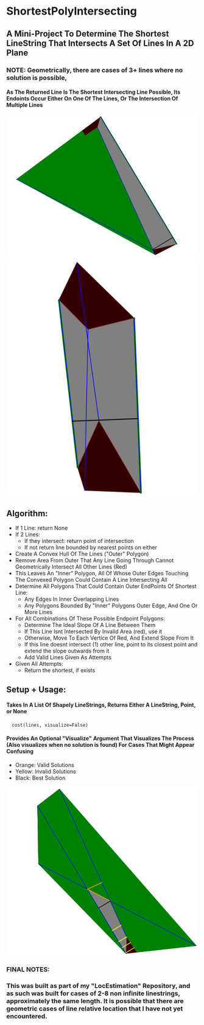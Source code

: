 # ShortestPolyIntersecting

## A Mini-Project To Determine The Shortest LineString That Intersects A Set Of Lines In A 2D Plane

### NOTE: Geometrically, there are cases of 3+ lines where no solution is possible, 


#### As The Returned Line Is The Shortest Intersecting Line Possible, Its Endoints Occur Either On One Of The Lines, Or The Intersection Of Multiple Lines


![Example 1](https://github.com/lduncan1712/ShortestPolyIntersecting/blob/main/visuals/Screenshot%202025-01-20%20213842.png)
![Example 3](https://github.com/lduncan1712/ShortestPolyIntersecting/blob/main/visuals/Screenshot%202025-01-20%20214300.png)



## Algorithm:
- If 1 Line: return None
- If 2 Lines:
  - If they intersect: return point of intersection
  - If not return line bounded by nearest points on either
- Create A Convex Hull Of The Lines ("Outer" Polygon)
- Remove Area From Outer That Any Line Going Through Cannot Geometrically Intersect All Other Lines (Red)
- This Leaves An "Inner" Polygon, All Of Whose Outer Edges Touching The Convexed Polygon Could Contain A Line Intersecting All
- Determine All Polygons That Could Contain Outer EndPoints Of Shortest Line:
    - Any Edges In Inner Overlapping Lines
    - Any Polygons Bounded By "Inner" Polygons Outer Edge, And One Or More Lines
- For All Combinations Of These Possible Endpoint Polygons:
    - Determine The Ideal Slope Of A Line Between Them
    - If This Line Isnt Intersected By Invalid Area (red), use it
    - Otherwise, Move To Each Vertice Of Red, And Extend Slope From It
    - If this line doesnt intersect (1) other line, point to its closest point and extend the slope outwards from it
    - Add Valid Lines Given As Attempts
- Given All Attempts:
    - Return the shortest, if exists



## Setup + Usage:
#### Takes In A List Of Shapely LineStrings, Returns Either A LineString, Point, or None
```
  cost(lines, visualize=False)
```
#### Provides An Optional "Visualize" Argument That Visualizes The Process (Also visualizes when no solution is found) For Cases That Might Appear Confusing
- Orange: Valid Solutions
- Yellow: Invalid Solutions
- Black: Best Solution

![Example 3](https://github.com/lduncan1712/ShortestPolyIntersecting/blob/main/visuals/Screenshot%202025-01-20%20220801.png)


### FINAL NOTES:
### This was built as part of my "LocEstimation" Repository, and as such was built for cases of 2-8 non infinite linestrings, approximately the same length. It is possible that there are geometric cases of line relative location that I have not yet encountered.



